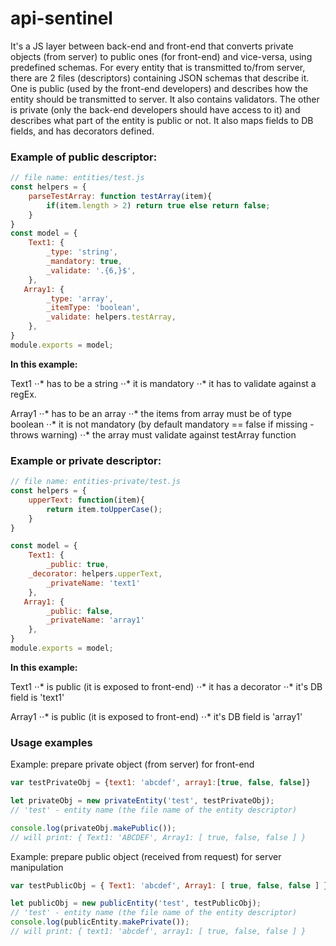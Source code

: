 # api-sentinel

It's a JS layer between back-end and front-end that converts private objects (from server) to public ones (for front-end) and vice-versa, using predefined schemas. For every entity that is transmitted to/from server, there are 2 files (descriptors) containing JSON schemas that describe it.
One is public (used by the front-end developers) and describes how the entity should be transmitted to server. It also contains validators.
The other is private (only the back-end developers should have access to it) and describes what part of the entity is public or not. It also maps fields to DB fields, and has decorators defined.

### Example of public descriptor:
```javascript
// file name: entities/test.js
const helpers = {
    parseTestArray: function testArray(item){
        if(item.length > 2) return true else return false;
    }
}
const model = {
    Text1: {
        _type: 'string',
        _mandatory: true,
        _validate: '.{6,}$',
    },
   Array1: {
        _type: 'array',
        _itemType: 'boolean',
        _validate: helpers.testArray,
    },
}
module.exports = model;
```

**In this example:**

Text1
⋅⋅* has to be a string
⋅⋅* it is mandatory
⋅⋅* it has to validate against a regEx.

Array1
⋅⋅* has to be an array
⋅⋅* the items from array must be of type boolean
⋅⋅* it is not mandatory (by default mandatory == false if missing - throws warning)
⋅⋅* the array must validate against testArray function


### Example or private descriptor:
```javascript
// file name: entities-private/test.js
const helpers = {
    upperText: function(item){
        return item.toUpperCase();
    }
}

const model = {
    Text1: {
        _public: true,
	_decorator: helpers.upperText,
        _privateName: 'text1'
    },
   Array1: {
        _public: false,
        _privateName: 'array1'
    },
}
module.exports = model;
```

**In this example:**

Text1
⋅⋅* is public (it is exposed to front-end)
⋅⋅* it has a decorator
⋅⋅* it's DB field is 'text1'

Array1
⋅⋅* is public (it is exposed to front-end)
⋅⋅* it's DB field is 'array1'



### Usage examples

Example: prepare private object (from server) for front-end
```javascript
var testPrivateObj = {text1: 'abcdef', array1:[true, false, false]}

let privateObj = new privateEntity('test', testPrivateObj);
// 'test' - entity name (the file name of the entity descriptor)

console.log(privateObj.makePublic());
// will print: { Text1: 'ABCDEF', Array1: [ true, false, false ] }
```

Example: prepare public object (received from request) for server manipulation
```javascript
var testPublicObj = { Text1: 'abcdef', Array1: [ true, false, false ] }

let publicObj = new publicEntity('test', testPublicObj);
// 'test' - entity name (the file name of the entity descriptor)
console.log(publicEntity.makePrivate());
// will print: { text1: 'abcdef', array1: [ true, false, false ] }
```
